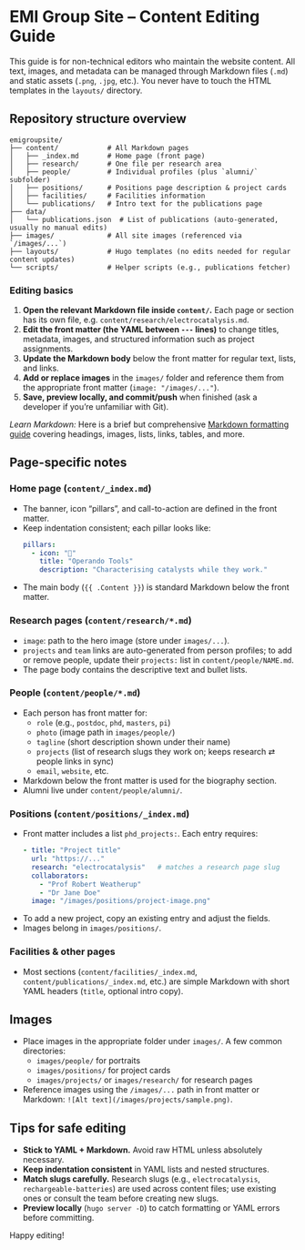 # EMI Group Site – Content Editing Guide

This guide is for non-technical editors who maintain the website content. All text, images, and metadata can be managed through Markdown files (`.md`) and static assets (`.png`, `.jpg`, etc.). You never have to touch the HTML templates in the `layouts/` directory.

## Repository structure overview

```
emigroupsite/
├── content/            # All Markdown pages
│   ├── _index.md       # Home page (front page)
│   ├── research/       # One file per research area
│   ├── people/         # Individual profiles (plus `alumni/` subfolder)
│   ├── positions/      # Positions page description & project cards
│   ├── facilities/     # Facilities information
│   └── publications/   # Intro text for the publications page
├── data/
│   └── publications.json  # List of publications (auto-generated, usually no manual edits)
├── images/             # All site images (referenced via `/images/...`)
├── layouts/            # Hugo templates (no edits needed for regular content updates)
└── scripts/            # Helper scripts (e.g., publications fetcher)
```

### Editing basics

1. **Open the relevant Markdown file inside `content/`.** Each page or section has its own file, e.g. `content/research/electrocatalysis.md`.
2. **Edit the front matter (the YAML between `---` lines)** to change titles, metadata, images, and structured information such as project assignments.
3. **Update the Markdown body** below the front matter for regular text, lists, and links.
4. **Add or replace images** in the `images/` folder and reference them from the appropriate front matter (`image: "/images/..."`).
5. **Save, preview locally, and commit/push** when finished (ask a developer if you’re unfamiliar with Git).

_Learn Markdown:_ Here is a brief but comprehensive [Markdown formatting guide](https://www.markdownguide.org/basic-syntax/) covering headings, images, lists, links, tables, and more.

## Page-specific notes

### Home page (`content/_index.md`)
- The banner, icon “pillars”, and call-to-action are defined in the front matter.
- Keep indentation consistent; each pillar looks like:
  ```yaml
  pillars:
    - icon: "🔬"
      title: "Operando Tools"
      description: "Characterising catalysts while they work."
  ```
- The main body (`{{ .Content }}`) is standard Markdown below the front matter.

### Research pages (`content/research/*.md`)
- `image`: path to the hero image (store under `images/...`).
- `projects` and `team` links are auto-generated from person profiles; to add or remove people, update their `projects:` list in `content/people/NAME.md`.
- The page body contains the descriptive text and bullet lists.

### People (`content/people/*.md`)
- Each person has front matter for:
  - `role` (e.g., `postdoc`, `phd`, `masters`, `pi`)
  - `photo` (image path in `images/people/`)
  - `tagline` (short description shown under their name)
  - `projects` (list of research slugs they work on; keeps research ⇄ people links in sync)
  - `email`, `website`, etc.
- Markdown below the front matter is used for the biography section.
- Alumni live under `content/people/alumni/`.

### Positions (`content/positions/_index.md`)
- Front matter includes a list `phd_projects:`. Each entry requires:
  ```yaml
  - title: "Project title"
    url: "https://..."
    research: "electrocatalysis"   # matches a research page slug
    collaborators:
      - "Prof Robert Weatherup"
      - "Dr Jane Doe"
    image: "/images/positions/project-image.png"
  ```
- To add a new project, copy an existing entry and adjust the fields.
- Images belong in `images/positions/`.

### Facilities & other pages
- Most sections (`content/facilities/_index.md`, `content/publications/_index.md`, etc.) are simple Markdown with short YAML headers (`title`, optional intro copy).

## Images
- Place images in the appropriate folder under `images/`. A few common directories:
  - `images/people/` for portraits
  - `images/positions/` for project cards
  - `images/projects/` or `images/research/` for research pages
- Reference images using the `/images/...` path in front matter or Markdown: `![Alt text](/images/projects/sample.png)`.

## Tips for safe editing
- **Stick to YAML + Markdown.** Avoid raw HTML unless absolutely necessary.
- **Keep indentation consistent** in YAML lists and nested structures.
- **Match slugs carefully.** Research slugs (e.g., `electrocatalysis`, `rechargeable-batteries`) are used across content files; use existing ones or consult the team before creating new slugs.
- **Preview locally** (`hugo server -D`) to catch formatting or YAML errors before committing.

Happy editing!
